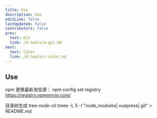 ```yaml
---
title: Use
description: Use
editLink: false
lastUpdated: false
contributors: false
prev:
  text: Git
  link: /d-tools/a-git.md
next:
  text: Color
  link: /d-tools/c-color.md
---
```


## Use

npm 更换最新淘宝源：
npm config set registry https://registry.npmmirror.com/ 

目录树生成 tree-node-cli
treee -L 5 -I "node_modules|.vuepress|.git" > README.md